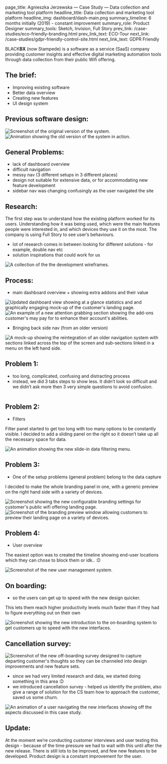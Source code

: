 page_title: Agnieszka Jerzewska — Case Study — Data collection and marketing tool platform
headline_title: Data collection and marketing tool platform
headline_img: dashboard/dash-main.png
summary_timeline: 6 months initially (2019) - constant improvement
summary_role: Product Designer
summary_tools: Sketch, Invision, Full Story
prev_link: /case-studies/eco-friendly-branding.html
prev_link_text: ECO-Tour
next_link: /case-studies/gdpr-friendly-control-site.html
next_link_text: GDPR Friendly

BLACK**BX** (now Stampede) is a software as a service (SaaS) company providing customer insights 
and effective digital marketing automation tools through data collection from their public Wifi offering.

## The brief:

* Improving existing software
* Better data overview
* Creating new features
* UI design system

## Previous software design:

<div class="graphic wide split fifty-fifty">
    <img src="/resources/img/case-studies/pages/dashboard/dash-previous.png" alt="Screenshot of the original version of the system."/>
    <img src="/resources/img/case-studies/pages/dashboard/dash-gif.png" alt="Animation showing the old version of the system in action." />
</div>

## General Problems:

* lack of dashboard overview
* difficult navigation
* messy nav (3 different setups in 3 different places)
* design not suitable for extensive data, or for accommodating new feature development
* sidebar nav was changing confusingly as the user navigated the site

## Research:

The first step was to understand how the existing platform worked for its users. Understanding how it was being used, 
which were the main features people were interested in, and which devices they use it on the most. 
The company is using Full Story to see user’s behaviours.

* lot of research comes in between looking for different solutions - for example, double nav etc
* solution inspirations that could work for us

<div class="graphic standard">
    <img src="/resources/img/case-studies/pages/dashboard/dash-wireframe.png" 
    alt="A collection of the the development wireframes."/>
</div>

## Process:

* main dashboard overview + showing extra addons and their value

<div class="graphic standard split" style="grid-template-columns: 526px 195px; grid-gap: 20px;">
    <img src="/resources/img/case-studies/pages/dashboard/dash-1.png" 
    alt="Updated dashboard view showing at a glance statistics and and graphically engaging mock-up of the customer's landing page."/>
     <img src="/resources/img/case-studies/pages/dashboard/dash-2.png" 
    alt="An example of a new attention grabbing section showing the add-ons customer's may pay for to enhance their account's abilities."/>
</div>

* Bringing back side nav (from an older version)

<div class="graphic standard">
    <img src="/resources/img/case-studies/pages/dashboard/dash-3.png" 
    alt="A mock-up showing the reintegration of an older navigation system with sections linked across the top of the screen and sub-sections linked in a menu on the left hand side."/>
</div>

## Problem 1:

* too long, complicated, confusing and distracting process
* instead, we did 3 tabs steps to show less. It didn’t look so difficult and we didn’t ask 
more then 3 very simple questions to avoid confusion.

<div class="graphic standard">
    <img src="/resources/img/case-studies/pages/dashboard/dash-4.png" 
    alt=""/>
</div>
<div class="graphic standard">
    <img src="/resources/img/case-studies/pages/dashboard/dash-gif1.png" 
    alt=""/>
</div>

## Problem 2:

* Filters

Filter panel started to get too long with too many options to be constantly visible. I decided to add a sliding panel 
on the right so it doesn’t take up all the necessary space for data.

<div class="graphic standard">
    <img src="/resources/img/case-studies/pages/dashboard/dash-gif2.png" 
    alt="An animation showing the new slide-in data filtering menu."/>
</div>

## Problem 3:

* One of the setup problems (general problem) belong to the data capture

I decided to make the whole branding panel in one, 
with a generic preview on the right hand side with a variety of devices.

<div class="graphic wide split fifty-fifty" >
    <img src="/resources/img/case-studies/pages/dashboard/dash-7.png" 
    alt="Screenshot showing the new configurable branding settings for customer's public wifi offering landing page."/>
    <img src="/resources/img/case-studies/pages/dashboard/dash-8.png" 
    alt="Screenshot of the branding preview window allowing customers to preview their landing page on a variety of devices."/>
</div>

## Problem 4:

* User overview

The easiest option was to created the 
timeline showing end-user locations which they can chose to block them or idk.. :D

<div class="graphic standard">
    <img src="/resources/img/case-studies/pages/dashboard/dash-9.png" 
    alt="Screenshot of the new user management system."/>
</div>

## On boarding:

* so the users can get up to speed with the new design quicker. 

This lets them reach higher productivity levels much faster than if they had to figure everything out on their own

<div class="graphic standard">
    <img src="/resources/img/case-studies/pages/dashboard/dash-gif3.png" 
    alt="Screenshot showing the new introduction to the on-boarding system to get customers up to speed with the new interfaces."/>
</div>

## Cancellation survey:

<div class="graphic additional">
     <img src="/resources/img/case-studies/pages/dashboard/dash-10.png" 
    alt="Screenshot of the new off-boarding survey designed to capture departing customer's thoughts so they can be channeled into design improvements and new feature sets." />
</div>

* since we had very limited research and data, we started doing something in this area :D
* we introduced cancellation survey - helped us identify the problem, also give a range of 
solution for the CS team how to approach the customer, saved us some churn.

<div class="graphic ultrawide">
    <img src="/resources/img/case-studies/pages/dashboard/dash-final-gif.png" 
    alt="An animation of a user navigating the new interfaces showing off the aspects discussed in this case study."/>
</div>

## Update:

At the moment we’re conducting customer interviews and user testing this design - because of 
the time pressure we had to wait with this until after the new release. There is still 
lots to be improved, and few new features to be developed. Product design is a constant 
improvement for the user.